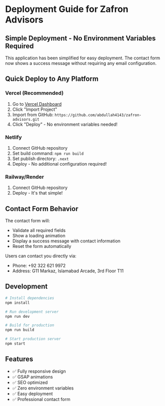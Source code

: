 # Deployment Guide for Zafron Advisors

## Simple Deployment - No Environment Variables Required

This application has been simplified for easy deployment. The contact form now shows a success message without requiring any email configuration.

## Quick Deploy to Any Platform

### Vercel (Recommended)
1. Go to [Vercel Dashboard](https://vercel.com/dashboard)
2. Click "Import Project"
3. Import from GitHub: `https://github.com/abdullah4143/zafron-advisors.git`
4. Click "Deploy" - No environment variables needed!

### Netlify
1. Connect GitHub repository
2. Set build command: `npm run build`
3. Set publish directory: `.next`
4. Deploy - No additional configuration required!

### Railway/Render
1. Connect GitHub repository
2. Deploy - It's that simple!

## Contact Form Behavior

The contact form will:
- Validate all required fields
- Show a loading animation
- Display a success message with contact information
- Reset the form automatically

Users can contact you directly via:
- Phone: +92 322 621 9972
- Address: G11 Markaz, Islamabad Arcade, 3rd Floor T11

## Development

```bash
# Install dependencies
npm install

# Run development server
npm run dev

# Build for production
npm run build

# Start production server
npm start
```

## Features
- ✅ Fully responsive design
- ✅ GSAP animations
- ✅ SEO optimized
- ✅ Zero environment variables
- ✅ Easy deployment
- ✅ Professional contact form